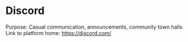 # Discord

Purpose: Casual communication, announcements, community town halls
Link to platform home: https://discord.com/